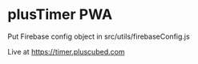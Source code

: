# plusTimer PWA

Put Firebase config object in src/utils/firebaseConfig.js

Live at https://timer.pluscubed.com
